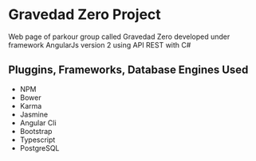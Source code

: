 # Gravedad Zero Project
Web page of parkour group called Gravedad Zero developed under framework AngularJs version 2 using API REST with C#

## Pluggins, Frameworks, Database Engines Used
- NPM
- Bower
- Karma
- Jasmine
- Angular Cli
- Bootstrap
- Typescript
- PostgreSQL